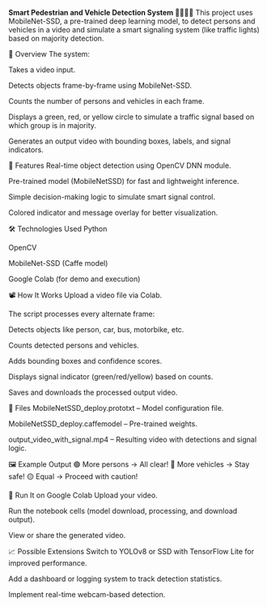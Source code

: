 **Smart Pedestrian and Vehicle Detection System 🚦🚶‍♂️🚗**
This project uses MobileNet-SSD, a pre-trained deep learning model, to detect persons and vehicles in a video and simulate a smart signaling system (like traffic lights) based on majority detection.

📌 Overview
The system:

Takes a video input.

Detects objects frame-by-frame using MobileNet-SSD.

Counts the number of persons and vehicles in each frame.

Displays a green, red, or yellow circle to simulate a traffic signal based on which group is in majority.

Generates an output video with bounding boxes, labels, and signal indicators.

🧠 Features
Real-time object detection using OpenCV DNN module.

Pre-trained model (MobileNetSSD) for fast and lightweight inference.

Simple decision-making logic to simulate smart signal control.

Colored indicator and message overlay for better visualization.

🛠️ Technologies Used
Python

OpenCV

MobileNet-SSD (Caffe model)

Google Colab (for demo and execution)

📽️ How It Works
Upload a video file via Colab.

The script processes every alternate frame:

Detects objects like person, car, bus, motorbike, etc.

Counts detected persons and vehicles.

Adds bounding boxes and confidence scores.

Displays signal indicator (green/red/yellow) based on counts.

Saves and downloads the processed output video.

📁 Files
MobileNetSSD_deploy.prototxt – Model configuration file.

MobileNetSSD_deploy.caffemodel – Pre-trained weights.

output_video_with_signal.mp4 – Resulting video with detections and signal logic.

🖼️ Example Output
🟢 More persons → All clear!
🔴 More vehicles → Stay safe!
🟡 Equal → Proceed with caution!

🚀 Run It on Google Colab
Upload your video.

Run the notebook cells (model download, processing, and download output).

View or share the generated video.

📈 Possible Extensions
Switch to YOLOv8 or SSD with TensorFlow Lite for improved performance.

Add a dashboard or logging system to track detection statistics.

Implement real-time webcam-based detection.
